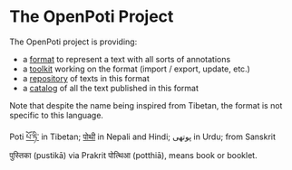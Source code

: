 # The OpenPoti Project

The OpenPoti project is providing:
- a [format](format/) to represent a text with all sorts of annotations
- a [toolkit](toolkit/) working on the format (import / export, update, etc.)
- a [repository](repository/) of texts in this format
- a [catalog](catalog/) of all the text published in this format

Note that despite the name being inspired from Tibetan, the format is not specific to this language.

Poti [པོ་ཏི་](https://en.wiktionary.org/wiki/%E0%BD%94%E0%BD%BC%E0%BC%8B%E0%BD%8F%E0%BD%B2#Tibetan) in Tibetan; [पोथी](https://en.wiktionary.org/wiki/%E0%A4%AA%E0%A5%8B%E0%A4%A5%E0%A5%80#Hindi) in Nepali and Hindi; پوتھی‎ in Urdu; from Sanskrit पुस्तिका (pustikā) via Prakrit पोत्थिआ (potthiā), means book or booklet.
